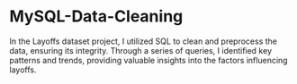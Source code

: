 # MySQL-Data-Cleaning
In the Layoffs dataset project, I utilized SQL to clean and preprocess the data, ensuring its integrity. Through a series of queries, I identified key patterns and trends, providing valuable insights into the factors influencing layoffs.
